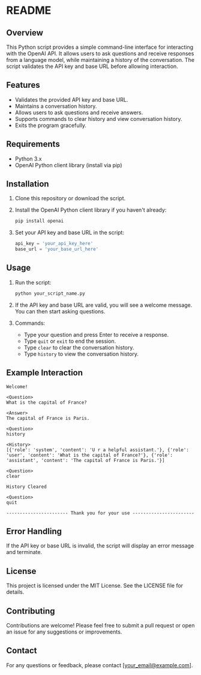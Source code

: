 # README

## Overview

This Python script provides a simple command-line interface for interacting with the OpenAI API. It allows users to ask questions and receive responses from a language model, while maintaining a history of the conversation. The script validates the API key and base URL before allowing interaction.

## Features

- Validates the provided API key and base URL.
- Maintains a conversation history.
- Allows users to ask questions and receive answers.
- Supports commands to clear history and view conversation history.
- Exits the program gracefully.

## Requirements

- Python 3.x
- OpenAI Python client library (install via pip)

## Installation

1. Clone this repository or download the script.
2. Install the OpenAI Python client library if you haven't already:

   ```bash
   pip install openai
   ```

3. Set your API key and base URL in the script:

   ```python
   api_key = 'your_api_key_here'
   base_url = 'your_base_url_here'
   ```

## Usage

1. Run the script:

   ```bash
   python your_script_name.py
   ```

2. If the API key and base URL are valid, you will see a welcome message. You can then start asking questions.

3. Commands:
   - Type your question and press Enter to receive a response.
   - Type `quit` or `exit` to end the session.
   - Type `clear` to clear the conversation history.
   - Type `history` to view the conversation history.

## Example Interaction

```
Welcome!

<Question>
What is the capital of France?

<Answer>
The capital of France is Paris.

<Question>
history

<History>
[{'role': 'system', 'content': 'U r a helpful assistant.'}, {'role': 'user', 'content': 'What is the capital of France?'}, {'role': 'assistant', 'content': 'The capital of France is Paris.'}]

<Question>
clear

History Cleared

<Question>
quit

----------------------- Thank you for your use -----------------------
```

## Error Handling

If the API key or base URL is invalid, the script will display an error message and terminate.

## License

This project is licensed under the MIT License. See the LICENSE file for details.

## Contributing

Contributions are welcome! Please feel free to submit a pull request or open an issue for any suggestions or improvements.

## Contact

For any questions or feedback, please contact [your_email@example.com].
